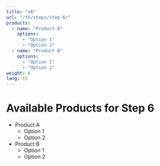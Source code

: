 ```yaml
---
title: "x6"
url: "/th/steps/step-6/"
products:
  - name: "Product A"
    options:
      - "Option 1"
      - "Option 2"
  - name: "Product B"
    options:
      - "Option 1"
      - "Option 2"
weight: 6
lang: th
---
```


# Available Products for Step 6

- Product A
  - Option 1
  - Option 2
- Product B
  - Option 1
  - Option 2